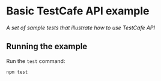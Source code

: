 # Basic TestCafe API example

*A set of sample tests that illustrate how to use TestCafe API*

## Running the example

Run the `test` command:

```sh
npm test
```
